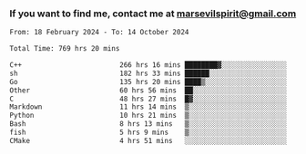 ### If you want to find me, contact me at marsevilspirit@gmail.com

<!--
**marsevilspirit/marsevilspirit** is a ✨ _special_ ✨ repository because its `README.md` (this file) appears on your GitHub profile.

Here are some ideas to get you started:

- 🔭 I’m currently working on ...
- 🌱 I’m currently learning ...
- 👯 I’m looking to collaborate on ...
- 🤔 I’m looking for help with ...
- 💬 Ask me about ...
- 📫 How to reach me: ...
- 😄 Pronouns: ...
- ⚡ Fun fact: ...
-->
<!--START_SECTION:waka-->

```txt
From: 18 February 2024 - To: 14 October 2024

Total Time: 769 hrs 20 mins

C++                        266 hrs 16 mins ████████▓░░░░░░░░░░░░░░░░   34.61 %
sh                         182 hrs 33 mins ██████░░░░░░░░░░░░░░░░░░░   23.73 %
Go                         135 hrs 20 mins ████▒░░░░░░░░░░░░░░░░░░░░   17.59 %
Other                      60 hrs 56 mins  ██░░░░░░░░░░░░░░░░░░░░░░░   07.92 %
C                          48 hrs 27 mins  █▓░░░░░░░░░░░░░░░░░░░░░░░   06.30 %
Markdown                   11 hrs 14 mins  ▒░░░░░░░░░░░░░░░░░░░░░░░░   01.46 %
Python                     10 hrs 21 mins  ▒░░░░░░░░░░░░░░░░░░░░░░░░   01.35 %
Bash                       8 hrs 13 mins   ▒░░░░░░░░░░░░░░░░░░░░░░░░   01.07 %
fish                       5 hrs 9 mins    ▒░░░░░░░░░░░░░░░░░░░░░░░░   00.67 %
CMake                      4 hrs 51 mins   ░░░░░░░░░░░░░░░░░░░░░░░░░   00.63 %
```

<!--END_SECTION:waka-->
